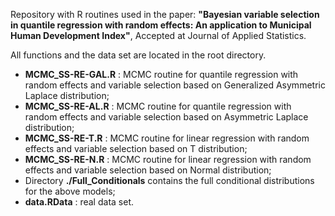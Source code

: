 Repository with R routines used in the paper:
**"Bayesian variable selection in quantile regression with random effects: An application to Municipal Human Development Index"**, Accepted at Journal of Applied Statistics.

All functions and the data set are located in the root directory.
- **MCMC_SS-RE-GAL.R** : MCMC routine for quantile regression with random effects and variable selection based on Generalized Asymmetric Laplace distribution;
- **MCMC_SS-RE-AL.R** : MCMC routine for quantile regression with random effects and variable selection based on Asymmetric Laplace distribution;
- **MCMC_SS-RE-T.R** : MCMC routine for linear regression with random effects and variable selection based on T distribution;
- **MCMC_SS-RE-N.R** : MCMC routine for linear regression with random effects and variable selection based on Normal distribution;
- Directory **./Full_Conditionals** contains the full conditional distributions for the above models;
- **data.RData** : real data set.
